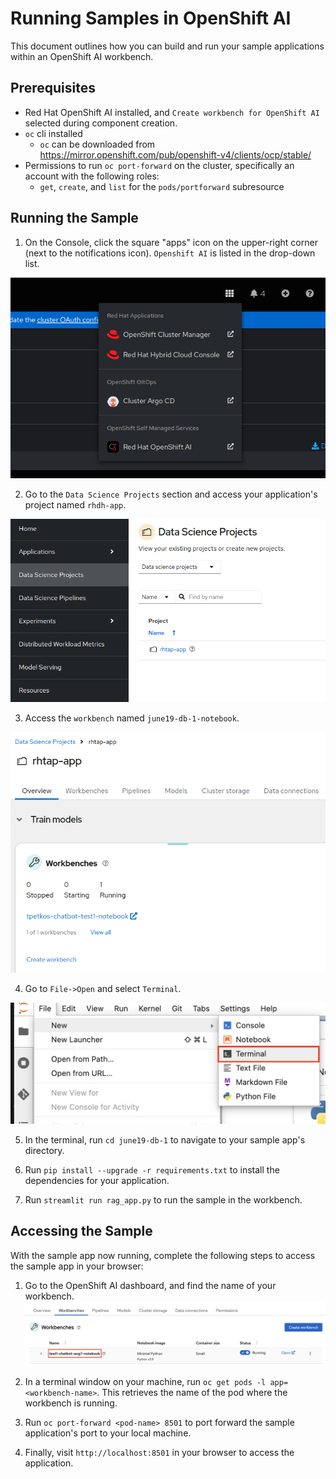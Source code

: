 # Running Samples in OpenShift AI

This document outlines how you can build and run your sample applications within an OpenShift AI workbench.

## Prerequisites

- Red Hat OpenShift AI installed, and `Create workbench for OpenShift AI` selected during component creation.
- `oc` cli installed
   - `oc` can be downloaded from https://mirror.openshift.com/pub/openshift-v4/clients/ocp/stable/
- Permissions to run `oc port-forward` on the cluster, specifically an account with the following roles:
   - `get`, `create`, and `list` for the `pods/portforward` subresource

## Running the Sample

1) On the Console, click the square "apps" icon on the upper-right corner (next to the notifications icon). `Openshift AI` is listed in the drop-down list.

![image](./images/access-openshift-ai.png)

2) Go to the `Data Science Projects` section and access your application's project named `rhdh-app`.

![image](./images/data-science-projects.png)

3) Access the `workbench` named `june19-db-1-notebook`.

![image](./images/access-workbench.png)

4) Go to `File->Open` and select `Terminal`.

![image](./images/open-terminal.png)

5) In the terminal, run `cd june19-db-1` to navigate to your sample app's directory.

6) Run `pip install --upgrade -r requirements.txt` to install the dependencies for your application.

7) Run `streamlit run rag_app.py` to run the sample in the workbench.

## Accessing the Sample

With the sample app now running, complete the following steps to access the sample app in your browser:

1) Go to the OpenShift AI dashboard, and find the name of your workbench.
![image](./images/workbench-name.png)

2) In a terminal window on your machine, run `oc get pods -l app=<workbench-name>`. This retrieves the name of the pod where the workbench is running.

3) Run `oc port-forward <pod-name> 8501` to port forward the sample application's port to your local machine.

4) Finally, visit `http://localhost:8501` in your browser to access the application.